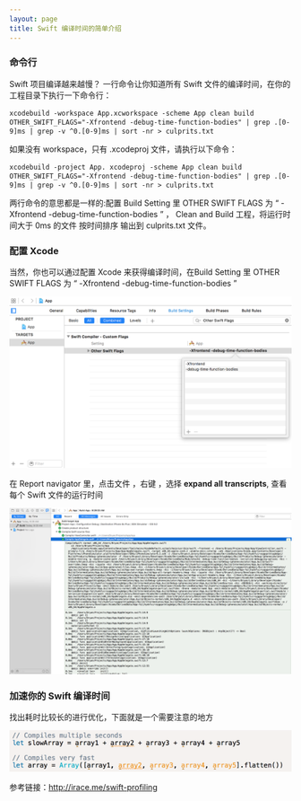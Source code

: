 ```yaml
---
layout: page
title: Swift 编译时间的简单介绍
---
```


### 命令行

Swift 项目编译越来越慢？ 一行命令让你知道所有 Swift 文件的编译时间，在你的工程目录下执行一下命令行：
   
    xcodebuild -workspace App.xcworkspace -scheme App clean build OTHER_SWIFT_FLAGS="-Xfrontend -debug-time-function-bodies" | grep .[0-9]ms | grep -v ^0.[0-9]ms | sort -nr > culprits.txt
    
如果没有 workspace，只有 .xcodeproj 文件，请执行以下命令：

    xcodebuild -project App. xcodeproj -scheme App clean build OTHER_SWIFT_FLAGS="-Xfrontend -debug-time-function-bodies" | grep .[0-9]ms | grep -v ^0.[0-9]ms | sort -nr > culprits.txt
    
两行命令的意思都是一样的:配置 Build Setting 里 OTHER SWIFT FLAGS 为 “ -Xfrontend  -debug-time-function-bodies ” ， Clean and Build 工程，将运行时间大于 0ms 的文件 按时间排序 输出到 culprits.txt 文件。

### 配置 Xcode

当然，你也可以通过配置 Xcode 来获得编译时间，在Build Setting 里 OTHER SWIFT FLAGS 为 “ -Xfrontend  -debug-time-function-bodies ”

![](../assets/Swift-compile-time-1.png)

在 Report navigator 里，点击文件 ，右键 ，选择  **expand all transcripts**, 查看每个 Swift 文件的运行时间

![](../assets/Swift-compile-time-2.png)

### 加速你的 Swift 编译时间

找出耗时比较长的进行优化，下面就是一个需要注意的地方

![](../assets/Swift-compile-time-3.png)

参考链接：<http://irace.me/swift-profiling>
